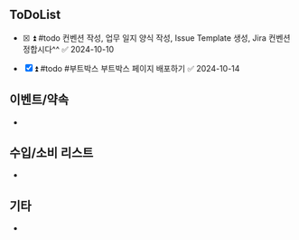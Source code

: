 
## ToDoList
<!-- {우선순위} {Tasks} {Due Date} {Strart Date} {End Date} -->
- [x] <!-- taskss-->⏫ #todo 컨벤션 작성, 업무 일지 양식 작성, Issue Template 생성, Jira 컨벤션 정합시다^^ ✅ 2024-10-10
- [x] ⏫ #todo #부트박스 부트박스 페이지 배포하기 ✅ 2024-10-14


## 이벤트/약속
- <!-- 예정된 약속 or 예상치 못하게 발생한 이벤트 -->

## 수입/소비 리스트
- <!-- 얼만큼 썼는지 -->

## 기타
- 